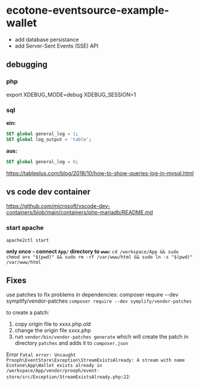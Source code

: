 # ecotone-eventsource-example-wallet

* add database persistance
* add Server-Sent Events (SSE) API

## debugging

### php

export XDEBUG_MODE=debug XDEBUG_SESSION=1

### sql

**ein:**

```sql
SET global general_log = 1;
SET global log_output = 'table';
```
**aus:**

```sql
SET global general_log = 0;
```

https://tableplus.com/blog/2018/10/how-to-show-queries-log-in-mysql.html

## vs code dev container

https://github.com/microsoft/vscode-dev-containers/blob/main/containers/php-mariadb/README.md

### start apache

`apache2ctl start`

**only once - connect `App/` directory to `www`:**
`cd /workspace/App && sudo chmod a+x "$(pwd)" && sudo rm -rf /var/www/html && sudo ln -s "$(pwd)" /var/www/html`


## Fixes

use patches to fix problems in dependencies:
composer require --dev symplify/vendor-patches
`composer require --dev symplify/vendor-patches`

to create a patch:
1. copy origin file to xxxx.php.old
2. change the origin file xxxx.php
3. run `vendor/bin/vendor-patches generate` which will create the patch in directory `patches` and adds it to `composer.json`

Error `Fatal error: Uncaught Prooph\EventStore\Exception\StreamExistsAlready: A stream with name Ecotone\App\Wallet exists already in /workspace/App/vendor/prooph/event-store/src/Exception/StreamExistsAlready.php:22`:
